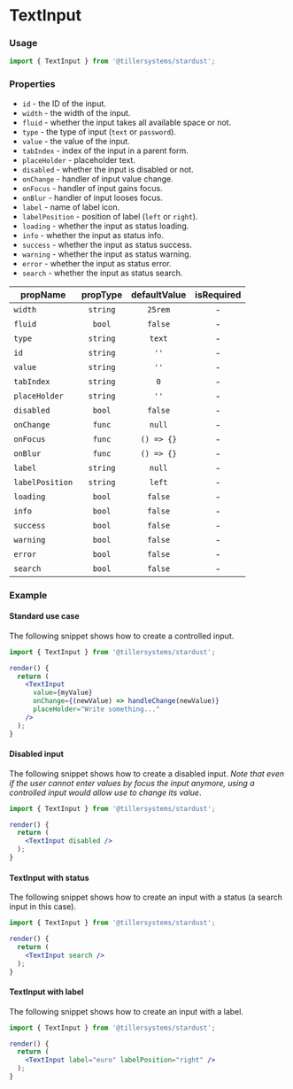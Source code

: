 # TextInput

### Usage

```jsx
import { TextInput } from '@tillersystems/stardust';
```

<!-- STORY -->

### Properties

- `id` - the ID of the input.
- `width` - the width of the input.
- `fluid` - whether the input takes all available space or not.
- `type` - the type of input (`text` or `password`).
- `value` - the value of the input.
- `tabIndex` - index of the input in a parent form.
- `placeHolder` - placeholder text.
- `disabled` - whether the input is disabled or not.
- `onChange` - handler of input value change.
- `onFocus` - handler of input gains focus.
- `onBlur` - handler of input looses focus.
- `label` - name of label icon.
- `labelPosition` - position of label (`left` or `right`).
- `loading` - whether the input as status loading.
- `info` - whether the input as status info.
- `success` - whether the input as status success.
- `warning` - whether the input as status warning.
- `error` - whether the input as status error.
- `search` - whether the input as status search.

| propName        | propType | defaultValue | isRequired |
| --------------- | :------: | :----------: | :--------: |
| `width`         | `string` |   `25rem`    |     -      |
| `fluid`         |  `bool`  |   `false`    |     -      |
| `type`          | `string` |    `text`    |     -      |
| `id`            | `string` |     `''`     |     -      |
| `value`         | `string` |     `''`     |     -      |
| `tabIndex`      | `string` |     `0`      |     -      |
| `placeHolder`   | `string` |     `''`     |     -      |
| `disabled`      |  `bool`  |   `false`    |     -      |
| `onChange`      |  `func`  |    `null`    |     -      |
| `onFocus`       |  `func`  |  `() => {}`  |     -      |
| `onBlur`        |  `func`  |  `() => {}`  |     -      |
| `label`         | `string` |    `null`    |     -      |
| `labelPosition` | `string` |    `left`    |     -      |
| `loading`       |  `bool`  |   `false`    |     -      |
| `info`          |  `bool`  |   `false`    |     -      |
| `success`       |  `bool`  |   `false`    |     -      |
| `warning`       |  `bool`  |   `false`    |     -      |
| `error`         |  `bool`  |   `false`    |     -      |
| `search`        |  `bool`  |   `false`    |     -      |

### Example

#### Standard use case

The following snippet shows how to create a controlled input.

```jsx
import { TextInput } from '@tillersystems/stardust';

render() {
  return (
    <TextInput
      value={myValue}
      onChange={(newValue) => handleChange(newValue)}
      placeHolder="Write something..."
    />
  );
}
```

#### Disabled input

The following snippet shows how to create a disabled input. _Note that even if the user cannot
enter values by focus the input anymore, using a controlled input would allow use to change its
value_.

```jsx
import { TextInput } from '@tillersystems/stardust';

render() {
  return (
    <TextInput disabled />
  );
}
```

#### TextInput with status

The following snippet shows how to create an input with a status (a search input in this case).

```jsx
import { TextInput } from '@tillersystems/stardust';

render() {
  return (
    <TextInput search />
  );
}
```

#### TextInput with label

The following snippet shows how to create an input with a label.

```jsx
import { TextInput } from '@tillersystems/stardust';

render() {
  return (
    <TextInput label="euro" labelPosition="right" />
  );
}
```
